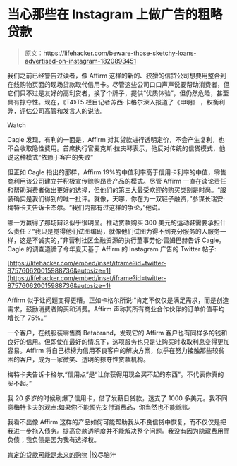 # 当心那些在 Instagram 上做广告的粗略贷款

> 原文：<https://lifehacker.com/beware-those-sketchy-loans-advertised-on-instagram-1820893451>

我们之前已经警告过读者，像 Affirm 这样的新的、狡猾的信贷公司想要用整合到在线购物页面的现场贷款取代信用卡。尽管这些公司口口声声说要帮助消费者，但它们只不过是友好的高利贷者，换了个牌子，提供“优质体验”，但仍然危险，甚至具有掠夺性。现在，《T4》T5 栏目记者苏西·卡格尔深入报道了《申明》 ，权衡利弊，评估公司高管和发言人的说法。

Watch

Cagle 发现，有利的一面是，Affirm 对其贷款进行透明定价，不会产生复利，也不会收取隐性费用。首席执行官麦克斯·拉夫琴表示，他反对传统的信贷模式，他说这种模式“依赖于客户的失败”

但正如 Cagle 指出的那样，Affirm 19%的中值利率高于信用卡利率的中值，零售商利用该公司建立并积极宣传赊购昂贵产品的模式。尽管 Affirm 一直在谈论责任和帮助消费者做出更好的选择，但他们的第三大最受欢迎的购买类别是时尚。“服装确实是我们得到的唯一批评。就像，天哪，你在为一双鞋子融资，”参谋长瑞安·梅特卡夫告诉卡杰尔。“我们内部有过这样的争论，”他说。

哪一方赢得了那场辩论似乎很明显。推动贷款购买 300 美元的运动鞋需要承担什么责任？“我只是觉得他们试图编码，就像他们试图为得不到充分服务的人服务一样，这是不诚实的，”非营利社区金融资源的执行董事劳伦·雷姆巴赫告诉 Cagle。Cagle 的调查遵循了今年夏天基于 Affirm 的 Instagram 广告的 Twitter 帖子:

 [https://lifehacker.com/embed/inset/iframe?id=twitter-875760620015988736&autosize=1](https://lifehacker.com/embed/inset/iframe?id=twitter-875760620015988736&autosize=1) 

Affirm 似乎让问题变得更糟。正如卡格尔所说:“肯定不仅仅是满足需求，而是创造需求，鼓励消费者购买和消费。Affirm 声称其所有商业合作伙伴的订单价值平均增长了 75%。”

一个客户，在线服装零售商 Betabrand，发现它的 Affirm 客户也有同样多的钱和良好的信用。但即使在最好的情况下，这项服务也只是让购买时收取利息变得更加容易。Affirm 将自己标榜为信用不良客户的解决方案，似乎在努力接触那些较贫困的客户，成为一家微笑、透明的掠夺性贷款机构。

梅特卡夫告诉卡格尔,“信用点”是“让你获得用现金买不起的东西”。不代表你真的买不起。”

我 20 多岁的时候刷爆了信用卡，借了发薪日贷款，透支了 1000 多美元。我不同意梅特卡夫的观点:如果你不能预先支付消费品，你当然也不能赊账。

我看不出像 Affirm 这样的产品如何可能帮助我从不良信贷中恢复，而不仅仅是把我进一步拖入债务。提高贷款透明度并不能解决整个问题。我没有因为隐藏费用而负债；我负债是因为我有选择权。

[肯定的贷款可能是未来的购物](https://www.racked.com/2017/11/29/16710502/affirm-loan-shopping) |绞尽脑汁
